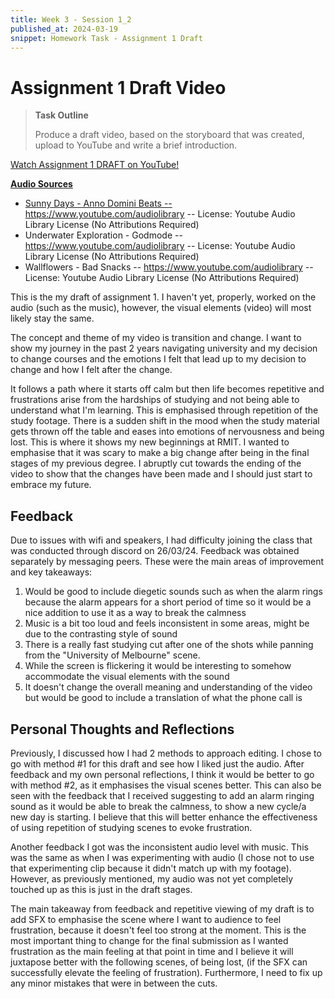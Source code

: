 ```yaml
---
title: Week 3 - Session 1_2
published_at: 2024-03-19
snippet: Homework Task - Assignment 1 Draft
---
```

# Assignment 1 Draft Video

> **Task Outline**
> 
   > Produce a draft video, based on the storyboard that was created, upload to YouTube and write a brief introduction.

<p><a href=https://youtu.be/HnW-lonJEps> Watch Assignment 1 DRAFT on YouTube!</p>

**Audio Sources**
- Sunny Days - Anno Domini Beats -- https://www.youtube.com/audiolibrary -- License: Youtube Audio Library License (No Attributions Required)
- Underwater Exploration - Godmode -- https://www.youtube.com/audiolibrary -- License: Youtube Audio Library License (No Attributions Required)
- Wallflowers - Bad Snacks -- https://www.youtube.com/audiolibrary -- License: Youtube Audio Library License (No Attributions Required)

This is the my draft of assignment 1. I haven't yet, properly, worked on the audio (such as the music), however, the visual elements (video) will most likely stay the same. 

The concept and theme of my video is transition and change. I want to show my journey in the past 2 years navigating university and my decision to change courses and the emotions I felt that lead up to my decision to change and how I felt after the change.

It follows a path where it starts off calm but then life becomes repetitive and frustrations arise from the hardships of studying and not being able to understand what I'm learning. This is emphasised through repetition of the study footage. There is a sudden shift in the mood when the study material gets thrown off the table and eases into emotions of nervousness and being lost. This is where it shows my new beginnings at RMIT. I wanted to emphasise that it was scary to make a big change after being in the final stages of my previous degree. I abruptly cut towards the ending of the video to show that the changes have been made and I should just start to embrace my future.

## Feedback
Due to issues with wifi and speakers, I had difficulty joining the class that was conducted through discord on 26/03/24. Feedback was obtained separately by messaging peers. These were the main areas of improvement and key takeaways:

1. Would be good to include diegetic sounds such as when the alarm rings because the alarm appears for a short period of time so it would be a nice addition to use it as a way to break the calmness
2. Music is a bit too loud and feels inconsistent in some areas, might be due to the contrasting style of sound
3. There is a really fast studying cut after one of the shots while panning from the "University of Melbourne" scene. 
4. While the screen is flickering it would be interesting to somehow accommodate the visual elements with the sound
5. It doesn't change the overall meaning and understanding of the video but would be good to include a translation of what the phone call is

## Personal Thoughts and Reflections
Previously, I discussed how I had 2 methods to approach editing. I chose to go with method #1 for this draft and see how I liked just the audio. After feedback and my own personal reflections, I think it would be better to go with method #2, as it emphasises the visual scenes better. This can also be seen with the feedback that I received suggesting to add an alarm ringing sound as it would be able to break the calmness, to show a new cycle/a new day is starting. I believe that this will better enhance the effectiveness of using repetition of studying scenes to evoke frustration.

Another feedback I got was the inconsistent audio level with music. This was the same as when I was experimenting with audio (I chose not to use that experimenting clip because it didn't match up with my footage). However, as previously mentioned, my audio was not yet completely touched up as this is just in the draft stages.

The main takeaway from feedback and repetitive viewing of my draft is to add SFX to emphasise the scene where I want to audience to feel frustration, because it doesn't feel too strong at the moment. This is the most important thing to change for the final submission as I wanted frustration as the main feeling at that point in time and I believe it will juxtapose better with the following scenes, of being lost, (if the SFX can successfully elevate the feeling of frustration). Furthermore, I need to fix up any minor mistakes that were in between the cuts.

